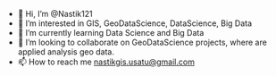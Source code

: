 - 👋 Hi, I’m @Nastik121
- 👀 I’m interested in GIS, GeoDataScience, DataScience, Big Data
- 🌱 I’m currently learning Data Science and Big Data
- 💞️ I’m looking to collaborate on GeoDataScience projects, where are applied analysis geo data. 
- 📫 How to reach me nastikgis.usatu@gmail.com

<!---
Nastik121/Nastik121 is a ✨ special ✨ repository because its `README.md` (this file) appears on your GitHub profile.
You can click the Preview link to take a look at your changes.
--->
